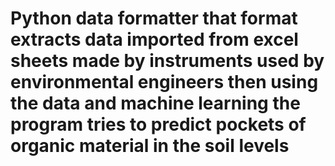 # Python data formatter that format extracts data imported from excel sheets made by instruments used by environmental engineers then using the data and machine learning the program tries to predict pockets of organic material in the soil levels
